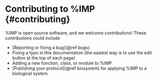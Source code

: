 Contributing to %IMP {#contributing}
====================

%IMP is open source software, and we welcome contributions! These contributions
could include
 - [Reporting or fixing a bug](@ref bugs)
 - Fixing a typo in this documentation (the easiest way is to use the edit
   button at the top of each page)
 - Adding a new function, class, or module to %IMP
 - [Publishing your protocol](@ref biosystem) for applying %IMP to a biological system
